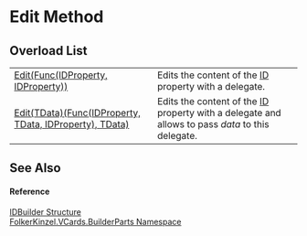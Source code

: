 # Edit Method


## Overload List
<table>
<tr>
<td><a href="ba5683e1-6ce2-fb85-a962-2f1d8b42e904.md">Edit(Func(IDProperty, IDProperty))</a></td>
<td>Edits the content of the <a href="5913b05b-0099-90a2-2736-25ace1bce6f9.md">ID</a> property with a delegate.</td></tr>
<tr>
<td><a href="99f8dab7-a043-7869-3f35-8ccce5d5e7b8.md">Edit(TData)(Func(IDProperty, TData, IDProperty), TData)</a></td>
<td>Edits the content of the <a href="5913b05b-0099-90a2-2736-25ace1bce6f9.md">ID</a> property with a delegate and allows to pass <em>data</em> to this delegate.</td></tr>
</table>

## See Also


#### Reference
<a href="ef92f0b4-701a-9cbc-b09d-9348cd91289a.md">IDBuilder Structure</a>  
<a href="30716183-7f69-ceb8-b5fe-4d9f23e7fd2b.md">FolkerKinzel.VCards.BuilderParts Namespace</a>  
